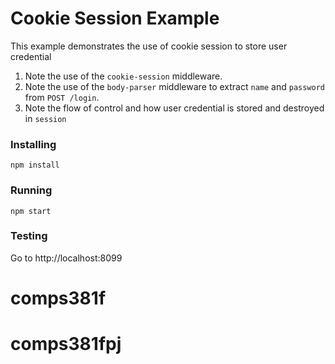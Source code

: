 # Cookie Session Example
This example demonstrates the use of cookie session to store user credential 

1. Note the use of the `cookie-session` middleware.
2. Note the use of the `body-parser` middleware to extract `name` and `password` from `POST /login`.
3. Note the flow of control and how user credential is stored and destroyed in `session`

### Installing
```
npm install
```
### Running
```
npm start
```
### Testing
Go to http://localhost:8099
# comps381f
# comps381fpj
